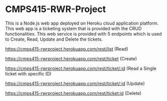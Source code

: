# CMPS415-RWR-Project

This is a Node.js web app deployed on Heroku cloud application platform. This web app is a ticketing system that is provided with the CRUD functionalities. This web service is provided with 5 endpoints which is used to Create, Read, Update and Delete the tickets. 

https://cmps415-rwrproject.herokuapp.com/rest/list  (Read)

https://cmps415-rwrproject.herokuapp.com/rest/ticket (Create)

https://cmps415-rwrproject.herokuapp.com/rest/ticket/:id (Read a Single ticket with specific ID)

https://cmps415-rwrproject.herokuapp.com/rest/ticket/:id (Update)

https://cmps415-rwrproject.herokuapp.com/rest/ticket:id (Delete)
